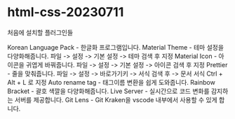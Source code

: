 # html-css-20230711
처음에 설치할 플러그인들

Korean Language Pack - 한글화 프로그램입니다.
Material Theme - 테마 설정을 다양화해줍니다.
파일 -> 설정 -> 기본 설정 -> 테마 검색 후 지정
Material Icon - 아이콘을 귀엽게 바꿔줍니다.
파일 -> 설정 -> 기본 설정 -> 아이콘 검색 후 지정
Prettier - 줄을 맞춰줍니다.
파일 -> 설정 -> 바로가기키 -> 서식 검색 후 -> 문서 서식 Ctrl + Alt + L 로 지정
Auto rename tag - 태그이름 변환을 쉽게 도와줍니다.
Rainbow Bracket - 괄호 색깔을 다양화해줍니다.
Live Server - 실시간으로 코드 변화를 감지하는 서버를 제공합니다.
Git Lens - Git Kraken을 vscode 내부에서 사용할 수 있게 합니다.